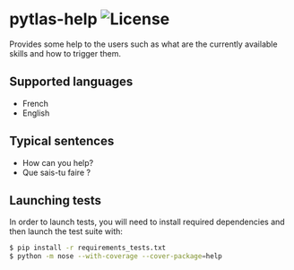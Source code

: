 pytlas-help ![License]( https://img.shields.io/badge/License-GPL%20v3-blue.svg)
===

Provides some help to the users such as what are the currently available skills and how to trigger them.

## Supported languages

- French
- English

## Typical sentences

- How can you help?
- Que sais-tu faire ?

## Launching tests

In order to launch tests, you will need to install required dependencies and then launch the test suite with:

```bash
$ pip install -r requirements_tests.txt
$ python -m nose --with-coverage --cover-package=help
```